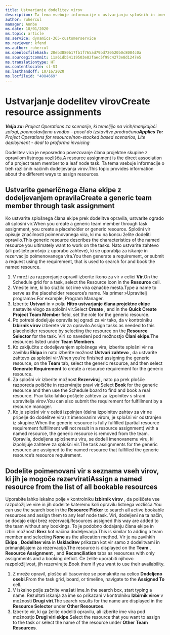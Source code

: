 ```yaml
---
title: Ustvarjanje dodelitev virov
description: Ta tema vsebuje informacije o ustvarjanju splošnih in imenovanih dodelitev virov.
author: ruhercul
manager: Annbe
ms.date: 10/01/2020
ms.topic: article
ms.service: dynamics-365-customerservice
ms.reviewer: kfend
ms.author: ruhercul
ms.openlocfilehash: 20eb3880b17fb1f765ad79bd720520b0c8004c0a
ms.sourcegitcommit: 11a61db54119503e82faec5f99c4273e8d1247e5
ms.translationtype: HT
ms.contentlocale: sl-SI
ms.lasthandoff: 10/16/2020
ms.locfileid: "4084669"
---
```

# <a name="create-resource-assignments"></a><span data-ttu-id="a1fd7-103">Ustvarjanje dodelitev virov</span><span class="sxs-lookup"><span data-stu-id="a1fd7-103">Create resource assignments</span></span>

<span data-ttu-id="a1fd7-104">_**Velja za:** Project Operations za scenarije, ki temeljijo na virih/manjkajoči zalogi, poenostavljeno uvedbo – posel do izstavitve predračuna_</span><span class="sxs-lookup"><span data-stu-id="a1fd7-104">_**Applies To:** Project Operations for resource/non-stocked based scenarios, Lite deployment - deal to proforma invoicing_</span></span>


<span data-ttu-id="a1fd7-105">Dodelitev vira je neposredno povezovanje člana projektne skupine z opravilom listnega vozlišča.</span><span class="sxs-lookup"><span data-stu-id="a1fd7-105">A resource assignment is the direct association of a project team member to a leaf node task.</span></span> <span data-ttu-id="a1fd7-106">Ta tema vsebuje informacije o treh različnih načinih dodeljevanja virov.</span><span class="sxs-lookup"><span data-stu-id="a1fd7-106">This topic provides information about the different ways to assign resources.</span></span>

## <a name="create-a-generic-team-member-through-task-assignment"></a><span data-ttu-id="a1fd7-107">Ustvarite generičnega člana ekipe z dodeljevanjem opravila</span><span class="sxs-lookup"><span data-stu-id="a1fd7-107">Create a generic team member through task assignment</span></span>


<span data-ttu-id="a1fd7-108">Ko ustvarite splošnega člana ekipe prek dodelitve opravila, ustvarite ogrado ali splošni vir.</span><span class="sxs-lookup"><span data-stu-id="a1fd7-108">When you create a generic team member through task assignment, you create a placeholder or generic resource.</span></span> <span data-ttu-id="a1fd7-109">Splošni vir opisuje značilnosti poimenovanega vira, ki mu na koncu želite dodeliti opravilo.</span><span class="sxs-lookup"><span data-stu-id="a1fd7-109">This generic resource describes the characteristics of the named resource you ultimately want to work on the tasks.</span></span> <span data-ttu-id="a1fd7-110">Nato ustvarite zahtevo (ali pošljete prošnjo z uporabo zahteve), ki se uporablja za iskanje in rezervacijo poimenovanega vira.</span><span class="sxs-lookup"><span data-stu-id="a1fd7-110">You then generate a requirement, or submit a request using the requirement, that is used to search for and book the named resource.</span></span>

1. <span data-ttu-id="a1fd7-111">V mreži za razporejanje opravil izberite ikono za vir v celici **Vir**.</span><span class="sxs-lookup"><span data-stu-id="a1fd7-111">On the Schedule grid for a task, select the Resource icon in the **Resource** cell.</span></span>
2. <span data-ttu-id="a1fd7-112">Vnesite ime, ki bo služilo kot ime vira označbe mesta.</span><span class="sxs-lookup"><span data-stu-id="a1fd7-112">Type a name to serve as the placeholder resource’s name.</span></span> <span data-ttu-id="a1fd7-113">Na primer »Upravitelj programa«.</span><span class="sxs-lookup"><span data-stu-id="a1fd7-113">For example, Program Manager.</span></span>
3. <span data-ttu-id="a1fd7-114">Izberite **Ustvari** in v polju **Hitro ustvarjanje člana projektne ekipe** nastavite vlogo za splošni vir.</span><span class="sxs-lookup"><span data-stu-id="a1fd7-114">Select **Create** , and in the **Quick Create Project Team Member** field, set the role for the generic resource.</span></span>
4. <span data-ttu-id="a1fd7-115">Po potrebi dodeljuje opravila tej ogradi za vir tako, da v kontrolniku **Izbirnik virov** izberete vir za opravilo.</span><span class="sxs-lookup"><span data-stu-id="a1fd7-115">Assign tasks as needed to this placeholder resource by selecting the resource on the **Resource Selector** for the task.</span></span> <span data-ttu-id="a1fd7-116">Viri so navedeni pod možnostjo **Člani ekipe**.</span><span class="sxs-lookup"><span data-stu-id="a1fd7-116">The resources listed under **Team Members**.</span></span>
5. <span data-ttu-id="a1fd7-117">Ko zaključite z dodeljevanjem splošnega vira, izberite splošni vir na zavihku **Ekipa** in nato izberite možnost **Ustvari zahtevo** , da ustvarite zahtevo za splošni vir.</span><span class="sxs-lookup"><span data-stu-id="a1fd7-117">When you’re finished assigning the generic resource, on the **Team** tab, select the generic resource, and then select **Generate Requirement** to create a resource requirement for the generic resource.</span></span>
6. <span data-ttu-id="a1fd7-118">Za splošni vir izberite možnost **Rezerviraj** , nato pa prek plošče razporeda poiščite in rezervirajte pravi vir.</span><span class="sxs-lookup"><span data-stu-id="a1fd7-118">Select **Book** for the generic resource and then use the Schedule board to find and book a real resource.</span></span> <span data-ttu-id="a1fd7-119">Prav tako lahko pošljete zahtevo za izpolnitev s strani upravitelja virov.</span><span class="sxs-lookup"><span data-stu-id="a1fd7-119">You can also submit the requirement for fulfillment by a resource manager.</span></span>
7. <span data-ttu-id="a1fd7-120">Ko je splošni vir v celoti izpolnjen (delna izpolnitev zahtev za vir ne pripelje do dodelitve vira) z imenovanim virom, je splošni vir odstranjen iz skupine.</span><span class="sxs-lookup"><span data-stu-id="a1fd7-120">When the generic resource is fully fulfilled (partial resource requirement fulfillment will not result in a resource assignment) with a named resource, the generic resource is removed from the team.</span></span> <span data-ttu-id="a1fd7-121">Opravila, dodeljena splošnemu viru, se dodeli imenovanemu viru, ki izpolnjuje zahteve za splošni vir.</span><span class="sxs-lookup"><span data-stu-id="a1fd7-121">The task assignments for the generic resource are assigned to the named resource that fulfilled the generic resource’s resource requirement.</span></span>

## <a name="assign-a-named-resource-from-the-list-of-all-bookable-resources"></a><span data-ttu-id="a1fd7-122">Dodelite poimenovani vir s seznama vseh virov, ki jih je mogoče rezervirati</span><span class="sxs-lookup"><span data-stu-id="a1fd7-122">Assign a named resource from the list of all bookable resources</span></span>

<span data-ttu-id="a1fd7-123">Uporabite lahko iskalno polje v kontrolniku **Izbirnik virov** , da poiščete vse razpoložljive vire in jih dodelite kateremu koli opravilu listnega vozlišča.</span><span class="sxs-lookup"><span data-stu-id="a1fd7-123">You can use the search box in the **Resource Picker** to search all active bookable resources and assign them to any leaf node task.</span></span> <span data-ttu-id="a1fd7-124">Viri, dodeljeni na ta način, se dodajo ekipi brez rezervacij.</span><span class="sxs-lookup"><span data-stu-id="a1fd7-124">Resources assigned this way are added to the team without any bookings.</span></span> <span data-ttu-id="a1fd7-125">To je podobno dodajanju člana ekipe in izbiri možnosti **Brez** kot načina dodeljevanja.</span><span class="sxs-lookup"><span data-stu-id="a1fd7-125">This is similar to adding a team member and selecting **None** as the allocation method.</span></span> <span data-ttu-id="a1fd7-126">Vir je na zavihkih **Ekipa** , **Dodelitev vira** in **Uskladitev** prikazan kot vir samo z dodelitvami in primanjkljajem za rezervacijo.</span><span class="sxs-lookup"><span data-stu-id="a1fd7-126">The resource is displayed on the **Team** , **Resource Assignment** , and **Reconciliation** tabs as resources with only assignments and a booking deficit.</span></span> <span data-ttu-id="a1fd7-127">Če želite uporabiti njihovo razpoložljivost, jih rezervirajte.</span><span class="sxs-lookup"><span data-stu-id="a1fd7-127">Book them if you want to use their availability.</span></span>

1. <span data-ttu-id="a1fd7-128">Z mreže opravil, plošče ali časovnice se pomaknite na celico **Dodeljeno osebi**.</span><span class="sxs-lookup"><span data-stu-id="a1fd7-128">From the task grid, board, or timeline, navigate to the **Assigned To** cell.</span></span>
2. <span data-ttu-id="a1fd7-129">V iskalno polje začnite vnašati ime.</span><span class="sxs-lookup"><span data-stu-id="a1fd7-129">In the search box, start typing a name.</span></span> <span data-ttu-id="a1fd7-130">Rezultati iskanja za ime so prikazani v kontrolniku **Izbirnik virov** v možnosti **Drugi viri**.</span><span class="sxs-lookup"><span data-stu-id="a1fd7-130">The search results for the name are displayed in the **Resource Selector** under **Other Resources**.</span></span>
3. <span data-ttu-id="a1fd7-131">Izberite vir, ki ga želite dodeliti opravilu, ali izberite ime vira pod možnostjo **Drugi viri ekipe**.</span><span class="sxs-lookup"><span data-stu-id="a1fd7-131">Select the resource that you want to assign to the task or select the name of the resource under **Other Team Resources**.</span></span>
